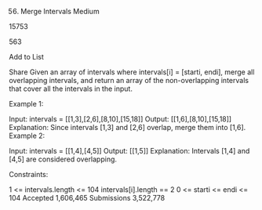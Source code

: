 56. Merge Intervals
Medium

15753

563

Add to List

Share
Given an array of intervals where intervals[i] = [starti, endi], merge all overlapping intervals, and return an array of the non-overlapping intervals that cover all the intervals in the input.

 

Example 1:

Input: intervals = [[1,3],[2,6],[8,10],[15,18]]
Output: [[1,6],[8,10],[15,18]]
Explanation: Since intervals [1,3] and [2,6] overlap, merge them into [1,6].
Example 2:

Input: intervals = [[1,4],[4,5]]
Output: [[1,5]]
Explanation: Intervals [1,4] and [4,5] are considered overlapping.
 

Constraints:

1 <= intervals.length <= 104
intervals[i].length == 2
0 <= starti <= endi <= 104
Accepted
1,606,465
Submissions
3,522,778